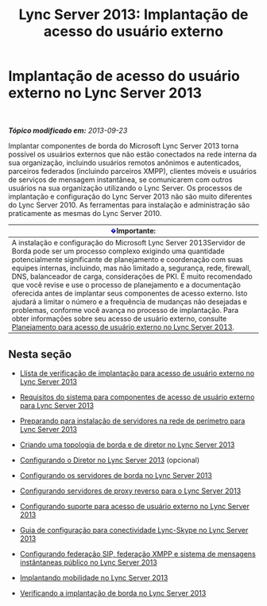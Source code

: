 ﻿---
title: 'Lync Server 2013: Implantação de acesso do usuário externo'
TOCTitle: Implantação de acesso do usuário externo
ms:assetid: d40c9574-c16b-4fe6-b848-21ae0b7e4f0e
ms:mtpsurl: https://technet.microsoft.com/pt-br/library/Gg398918(v=OCS.15)
ms:contentKeyID: 49308206
ms.date: 05/19/2016
mtps_version: v=OCS.15
ms.translationtype: HT
---

# Implantação de acesso do usuário externo no Lync Server 2013

 

_**Tópico modificado em:** 2013-09-23_

Implantar componentes de borda do Microsoft Lync Server 2013 torna possível os usuários externos que não estão conectados na rede interna da sua organização, incluindo usuários remotos anônimos e autenticados, parceiros federados (incluindo parceiros XMPP), clientes móveis e usuários de serviços de mensagem instantânea, se comunicarem com outros usuários na sua organização utilizando o Lync Server. Os processos de implantação e configuração do Lync Server 2013 não são muito diferentes do Lync Server 2010. As ferramentas para instalação e administração são praticamente as mesmas do Lync Server 2010.

<table>
<thead>
<tr class="header">
<th><img src="images/Gg425939.important(OCS.15).gif" title="important" alt="important" />Importante:</th>
</tr>
</thead>
<tbody>
<tr class="odd">
<td>A instalação e configuração do Microsoft Lync Server 2013Servidor de Borda pode ser um processo complexo exigindo uma quantidade potencialmente significante de planejamento e coordenação com suas equipes internas, incluindo, mas não limitado a, segurança, rede, firewall, DNS, balanceador de carga, considerações de PKI. É muito recomendado que você revise e use o processo de planejamento e a documentação oferecida antes de implantar seus componentes de acesso externo. Isto ajudará a limitar o número e a frequência de mudanças não desejadas e problemas, conforme você avança no processo de implantação. Para obter informações sobre seu acesso de usuário externo, consulte <a href="lync-server-2013-planning-for-external-user-access.md">Planejamento para acesso de usuário externo no Lync Server 2013</a>.</td>
</tr>
</tbody>
</table>


## Nesta seção

  - [Llista de verificação de implantação para acesso de usuário externo no Lync Server 2013](lync-server-2013-deployment-checklist-for-external-user-access.md)

  - [Requisitos do sistema para componentes de acesso de usuário externo para Lync Server 2013](lync-server-2013-system-requirements-for-external-user-access-components.md)

  - [Preparando para instalação de servidores na rede de perímetro para Lync Server 2013](lync-server-2013-preparing-for-installation-of-servers-in-the-perimeter-network.md)

  - [Criando uma topologia de borda e de diretor no Lync Server 2013](lync-server-2013-building-an-edge-and-director-topology.md)

  - [Configurando o Diretor no Lync Server 2013](lync-server-2013-setting-up-the-director.md) (opcional)

  - [Configurando os servidores de borda no Lync Server 2013](lync-server-2013-setting-up-edge-servers.md)

  - [Configurando servidores de proxy reverso para o Lync Server 2013](lync-server-2013-setting-up-reverse-proxy-servers.md)

  - [Configurando suporte para acesso de usuário externo no Lync Server 2013](lync-server-2013-configuring-support-for-external-user-access.md)

  - [Guia de configuração para conectividade Lync-Skype no Lync Server 2013](lync-server-2013-provisioning-guide-for-lync-skype-connectivity.md)

  - [Configurando federação SIP, federação XMPP e sistema de mensagens instântaneas público no Lync Server 2013](lync-server-2013-configuring-sip-federation-xmpp-federation-and-public-instant-messaging.md)

  - [Implantando mobilidade no Lync Server 2013](lync-server-2013-deploying-mobility.md)

  - [Verificando a implantação de borda no Lync Server 2013](lync-server-2013-verifying-your-edge-deployment.md)


